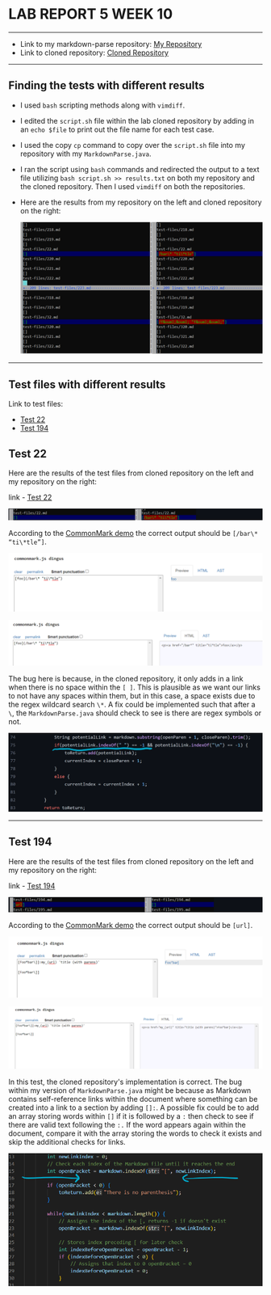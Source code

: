 # LAB REPORT 5 WEEK 10
---------------------------------
- Link to my markdown-parse repository: [My Repository](https://github.com/snehalyutika/cse15l-lab-reports.git)
- Link to cloned repository: [Cloned Repository](https://github.com/nidhidhamnani/markdown-parser.git)
-------------------------------------------------------------

## Finding the tests with different results

- I used `bash` scripting methods along with `vimdiff`. 
- I edited the `script.sh` file within the lab cloned repository  by adding in an `echo $file` to print out the file name for each test case.
- I used the copy `cp` command to copy over the `script.sh` file into my repository with my `MarkdownParse.java`. 
- I ran the script using `bash` commands and redirected the output to a text file utilizing `bash script.sh >> results.txt` on both my repository and the cloned repository. Then I used `vimdiff` on both the repositories. 
- Here are the results from my repository on the left and cloned repository on the right:

    ![Image](bothresults.png)

-------------------------------------------------------------

## Test files with different results

Link to test files:
- [Test 22](https://github.com/nidhidhamnani/markdown-parser/blob/8dd87e6914ae40a4321aac8e2483e349de40b03c/test-files/22.md)
- [Test 194](https://github.com/nidhidhamnani/markdown-parser/blob/8dd87e6914ae40a4321aac8e2483e349de40b03c/test-files/194.md)


## Test 22
Here are the results of the test files from cloned repository on the left and my repository on the right: 

link - [Test 22](https://github.com/nidhidhamnani/markdown-parser/blob/8dd87e6914ae40a4321aac8e2483e349de40b03c/test-files/22.md)

![Image](test22.png)

According to the [CommonMark demo](https://spec.commonmark.org/dingus/) the correct output should be `[/bar\* “ti\*tle”]`. 

![Image](foo.png)

![Image](foohtml.png)

The bug here is because, in the cloned repository, it only adds in a link when there is no space within the `[ ]`. This is plausible as we want our links to not have any spaces within them, but in this case, a space exists due to the regex wildcard search `\*`. A fix could be implemented such that after a `\`, the `MarkdownParse.java` should check to see is there are regex symbols or not.


![Image](test22fix.png)

-----------------

## Test 194
Here are the results of the test files from cloned repository on the left and my repository on the right: 

link -  [Test 194](https://github.com/nidhidhamnani/markdown-parser/blob/8dd87e6914ae40a4321aac8e2483e349de40b03c/test-files/194.md)

![Image](test194.png)

According to the [CommonMark demo](https://spec.commonmark.org/dingus/) the correct output should be `[url]`.

![Image](foobar.png)

![Image](foobarhtml.png)

In this test, the cloned repository's implementation is correct. The bug within my version of `MarkdownParse.java` might be because as Markdown contains self-reference links within the document where something can be created into a link to a section by adding `[]:`. A possible fix could be to add an array storing words within `[]` if it is followed by a `:` then check to see if there are valid text following the `:.` If the word appears again within the document, compare it with the array storing the words to check it exists and skip the additional checks for links.

![Image](test194fix.png)